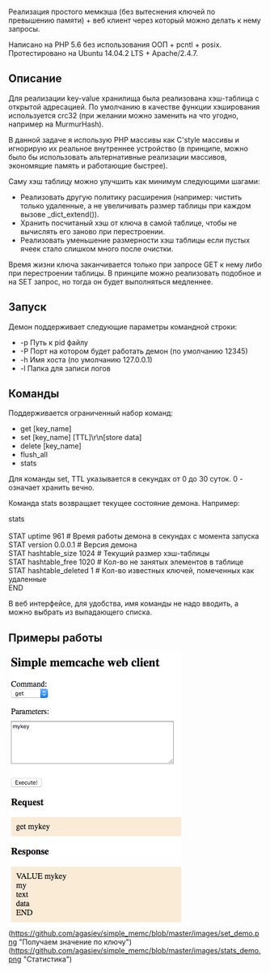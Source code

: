 Реализация простого мемкэша (без вытеснения ключей по превышению памяти) + веб клиент через который можно делать к нему запросы.

Написано на PHP 5.6 без использования ООП + pcntl + posix.<br>
Протестировано на Ubuntu 14.04.2 LTS + Apache/2.4.7.

Описание
-
Для реализации key-value хранилища была реализована хэш-таблица с открытой адресацией. 
По умолчанию в качестве функции хэширования используется crc32 (при желании можно заменить на что угодно, например на MurmurHash).

В данной задаче я использую PHP массивы как C'style массивы и игнорирую их реальное внутреннее устройство (в принципе, можно было бы использовать альтернативные реализации массивов, экономящие память и работающие быстрее).

Саму хэш таблицу можно улучшить как минимум следующими шагами:
 * Реализовать другую политику расширения (например: чистить только удаленные, а не увеличивать размер таблицы при каждом вызове _dict_extend()).
 * Хранить посчитаный хэш от ключа в самой таблице, чтобы не вычислять его заново при перестроении.
 * Реализовать уменьшение размерности хэш таблицы если пустых ячеек стало слишком много после очистки.

Время жизни ключа заканчивается только при запросе GET к нему либо при перестроении таблицы. В принципе можно реализовать подобное и на SET запрос, но тогда он будет выполняться медленнее.

Запуск
-

Демон поддерживает следующие параметры командной строки:<br>
- \-p Путь к pid файлу<br>
- \-P Порт на котором будет работать демон (по умолчанию 12345)<br>
- \-h Имя хоста (по умолчанию 127.0.0.1)<br>
- \-l Папка для записи логов<br>

Команды
-
Поддерживается ограниченный набор команд:
* get \[key_name\]
* set \[key_name\] \[TTL\]\\r\\n\[store data\]
* delete \[key_name\]
* flush_all
* stats

Для команды set, TTL указывается в секундах от 0 до 30 суток. 0 - означает хранить вечно.

Команда stats возвращает текущее состояние демона. Например:

stats<br><br>
STAT uptime 961 # Время работы демона в секундах с момента запуска<br>
STAT version 0.0.0.1 # Версия демона<br>
STAT hashtable_size 1024 # Текущий размер хэш-таблицы<br>
STAT hashtable_free 1020 # Кол-во не занятых элементов в таблице<br>
STAT hashtable_deleted 1 # Кол-во известных ключей, помеченных как удаленные<br>
END<br>


В веб интерфейсе, для удобства, имя команды не надо вводить, а можно выбрать из выпадающего списка.

Примеры работы
-
![Alt](https://github.com/agasiev/simple_memc/blob/master/images/get_demo.png "Сохраняем ключ")
(https://github.com/agasiev/simple_memc/blob/master/images/set_demo.png "Получаем значение по ключу")
(https://github.com/agasiev/simple_memc/blob/master/images/stats_demo.png "Статистика")
